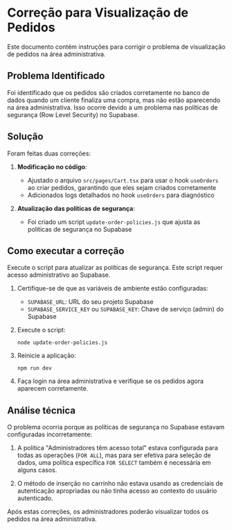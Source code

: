 # Correção para Visualização de Pedidos

Este documento contém instruções para corrigir o problema de visualização de pedidos na área administrativa.

## Problema Identificado

Foi identificado que os pedidos são criados corretamente no banco de dados quando um cliente finaliza uma compra, mas não estão aparecendo na área administrativa. Isso ocorre devido a um problema nas políticas de segurança (Row Level Security) no Supabase.

## Solução

Foram feitas duas correções:

1. **Modificação no código**:
   - Ajustado o arquivo `src/pages/Cart.tsx` para usar o hook `useOrders` ao criar pedidos, garantindo que eles sejam criados corretamente
   - Adicionados logs detalhados no hook `useOrders` para diagnóstico

2. **Atualização das políticas de segurança**:
   - Foi criado um script `update-order-policies.js` que ajusta as políticas de segurança no Supabase

## Como executar a correção

Execute o script para atualizar as políticas de segurança. Este script requer acesso administrativo ao Supabase.

1. Certifique-se de que as variáveis de ambiente estão configuradas:
   - `SUPABASE_URL`: URL do seu projeto Supabase
   - `SUPABASE_SERVICE_KEY` ou `SUPABASE_KEY`: Chave de serviço (admin) do Supabase

2. Execute o script:
   ```
   node update-order-policies.js
   ```

3. Reinicie a aplicação:
   ```
   npm run dev
   ```

4. Faça login na área administrativa e verifique se os pedidos agora aparecem corretamente.

## Análise técnica

O problema ocorria porque as políticas de segurança no Supabase estavam configuradas incorretamente:

1. A política "Administradores têm acesso total" estava configurada para todas as operações (`FOR ALL`), mas para ser efetiva para seleção de dados, uma política específica `FOR SELECT` também é necessária em alguns casos.

2. O método de inserção no carrinho não estava usando as credenciais de autenticação apropriadas ou não tinha acesso ao contexto do usuário autenticado.

Após estas correções, os administradores poderão visualizar todos os pedidos na área administrativa. 